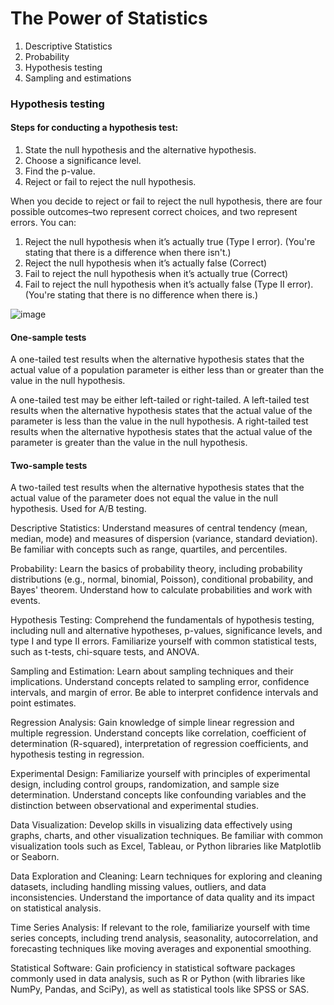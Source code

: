 # The Power of Statistics

1. Descriptive Statistics
2. Probability
3. Hypothesis testing 
4. Sampling and estimations


### Hypothesis testing

#### Steps for conducting a hypothesis test:
1. State the null hypothesis and the alternative hypothesis.
2. Choose a significance level.
3. Find the p-value.
4. Reject or fail to reject the null hypothesis.


When you decide to reject or fail to reject the null hypothesis, there are four possible outcomes–two represent correct choices, and two represent errors. You can: 

1. Reject the null hypothesis when it’s actually true (Type I error). (You're stating that there is a difference when there isn't.)
2. Reject the null hypothesis when it’s actually false (Correct)
3. Fail to reject the null hypothesis when it’s actually true (Correct) 
4. Fail to reject the null hypothesis when it’s actually false (Type II error). (You're stating that there is no difference when there is.)

![image](https://github.com/jessicastow/coursera_google_advanced_data_analytics/assets/56385852/70953af5-c014-4989-b474-90801ea0e2ca)

#### One-sample tests
A one-tailed test results when the alternative hypothesis states that the actual value of a population parameter is either less than or greater than the value in the null hypothesis. 

A one-tailed test may be either left-tailed or right-tailed. A left-tailed test results when the alternative hypothesis states that the actual value of the parameter is less than the value in the null hypothesis. A right-tailed test results when the alternative hypothesis states that the actual value of the parameter is greater than the value in the null hypothesis. 

#### Two-sample tests

A two-tailed test results when the alternative hypothesis states that the actual value of the parameter does not equal the value in the null hypothesis.
Used for A/B testing.

Descriptive Statistics: Understand measures of central tendency (mean, median, mode) and measures of dispersion (variance, standard deviation). Be familiar with concepts such as range, quartiles, and percentiles.

Probability: Learn the basics of probability theory, including probability distributions (e.g., normal, binomial, Poisson), conditional probability, and Bayes' theorem. Understand how to calculate probabilities and work with events.

Hypothesis Testing: Comprehend the fundamentals of hypothesis testing, including null and alternative hypotheses, p-values, significance levels, and type I and type II errors. Familiarize yourself with common statistical tests, such as t-tests, chi-square tests, and ANOVA.

Sampling and Estimation: Learn about sampling techniques and their implications. Understand concepts related to sampling error, confidence intervals, and margin of error. Be able to interpret confidence intervals and point estimates.

Regression Analysis: Gain knowledge of simple linear regression and multiple regression. Understand concepts like correlation, coefficient of determination (R-squared), interpretation of regression coefficients, and hypothesis testing in regression.

Experimental Design: Familiarize yourself with principles of experimental design, including control groups, randomization, and sample size determination. Understand concepts like confounding variables and the distinction between observational and experimental studies.

Data Visualization: Develop skills in visualizing data effectively using graphs, charts, and other visualization techniques. Be familiar with common visualization tools such as Excel, Tableau, or Python libraries like Matplotlib or Seaborn.

Data Exploration and Cleaning: Learn techniques for exploring and cleaning datasets, including handling missing values, outliers, and data inconsistencies. Understand the importance of data quality and its impact on statistical analysis.

Time Series Analysis: If relevant to the role, familiarize yourself with time series concepts, including trend analysis, seasonality, autocorrelation, and forecasting techniques like moving averages and exponential smoothing.

Statistical Software: Gain proficiency in statistical software packages commonly used in data analysis, such as R or Python (with libraries like NumPy, Pandas, and SciPy), as well as statistical tools like SPSS or SAS.
